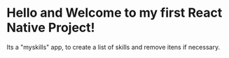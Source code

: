 # Hello and Welcome to my first React Native Project!

Its a "myskills" app, to create a list of skills and remove itens if necessary.


